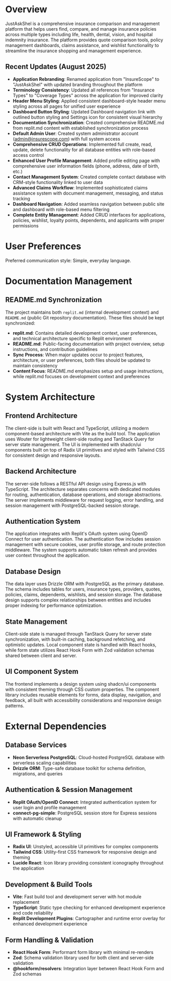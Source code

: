# Overview

JustAskShel is a comprehensive insurance comparison and management platform that helps users find, compare, and manage insurance policies across multiple types including life, health, dental, vision, and hospital indemnity insurance. The platform provides quote comparison tools, policy management dashboards, claims assistance, and wishlist functionality to streamline the insurance shopping and management experience.

## Recent Updates (August 2025)
- **Application Rebranding**: Renamed application from "InsureScope" to "JustAskShel" with updated branding throughout the platform
- **Terminology Consistency**: Updated all references from "Insurance Types" to "Coverage Types" across the application for improved clarity
- **Header Menu Styling**: Applied consistent dashboard-style header menu styling across all pages for unified user experience
- **Dashboard Button Styling**: Updated Dashboard navigation link with outlined button styling and Settings icon for consistent visual hierarchy
- **Documentation Synchronization**: Created comprehensive README.md from replit.md content with established synchronization process
- **Default Admin User**: Created system administrator account (admin@insurescope.com) with full system access
- **Comprehensive CRUD Operations**: Implemented full create, read, update, delete functionality for all database entities with role-based access control
- **Enhanced User Profile Management**: Added profile editing page with comprehensive user information fields (phone, address, date of birth, etc.)
- **Contact Management System**: Created complete contact database with CRM-style functionality linked to user data
- **Advanced Claims Workflow**: Implemented sophisticated claims assistance system with document management, messaging, and status tracking
- **Dashboard Navigation**: Added seamless navigation between public site and dashboard with role-based menu filtering
- **Complete Entity Management**: Added CRUD interfaces for applications, policies, wishlist, loyalty points, dependents, and applicants with proper permissions

# User Preferences

Preferred communication style: Simple, everyday language.

# Documentation Management

## README.md Synchronization
The project maintains both `replit.md` (internal development context) and `README.md` (public Git repository documentation). These files should be kept synchronized:

- **replit.md**: Contains detailed development context, user preferences, and technical architecture specific to Replit environment
- **README.md**: Public-facing documentation with project overview, setup instructions, and contribution guidelines
- **Sync Process**: When major updates occur to project features, architecture, or user preferences, both files should be updated to maintain consistency
- **Content Focus**: README.md emphasizes setup and usage instructions, while replit.md focuses on development context and preferences

# System Architecture

## Frontend Architecture
The client-side is built with React and TypeScript, utilizing a modern component-based architecture with Vite as the build tool. The application uses Wouter for lightweight client-side routing and TanStack Query for server state management. The UI is implemented with shadcn/ui components built on top of Radix UI primitives and styled with Tailwind CSS for consistent design and responsive layouts.

## Backend Architecture
The server-side follows a RESTful API design using Express.js with TypeScript. The architecture separates concerns with dedicated modules for routing, authentication, database operations, and storage abstractions. The server implements middleware for request logging, error handling, and session management with PostgreSQL-backed session storage.

## Authentication System
The application integrates with Replit's OAuth system using OpenID Connect for user authentication. The authentication flow includes session management with secure cookies, user profile storage, and route protection middleware. The system supports automatic token refresh and provides user context throughout the application.

## Database Design
The data layer uses Drizzle ORM with PostgreSQL as the primary database. The schema includes tables for users, insurance types, providers, quotes, policies, claims, dependents, wishlists, and session storage. The database design supports complex relationships between entities and includes proper indexing for performance optimization.

## State Management
Client-side state is managed through TanStack Query for server state synchronization, with built-in caching, background refetching, and optimistic updates. Local component state is handled with React hooks, while form state utilizes React Hook Form with Zod validation schemas shared between client and server.

## UI Component System
The frontend implements a design system using shadcn/ui components with consistent theming through CSS custom properties. The component library includes reusable elements for forms, data display, navigation, and feedback, all built with accessibility considerations and responsive design patterns.

# External Dependencies

## Database Services
- **Neon Serverless PostgreSQL**: Cloud-hosted PostgreSQL database with serverless scaling capabilities
- **Drizzle ORM**: Type-safe database toolkit for schema definition, migrations, and queries

## Authentication & Session Management
- **Replit OAuth/OpenID Connect**: Integrated authentication system for user login and profile management
- **connect-pg-simple**: PostgreSQL session store for Express sessions with automatic cleanup

## UI Framework & Styling
- **Radix UI**: Unstyled, accessible UI primitives for complex components
- **Tailwind CSS**: Utility-first CSS framework for responsive design and theming
- **Lucide React**: Icon library providing consistent iconography throughout the application

## Development & Build Tools
- **Vite**: Fast build tool and development server with hot module replacement
- **TypeScript**: Static type checking for enhanced development experience and code reliability
- **Replit Development Plugins**: Cartographer and runtime error overlay for enhanced development experience

## Form Handling & Validation
- **React Hook Form**: Performant form library with minimal re-renders
- **Zod**: Schema validation library used for both client and server-side validation
- **@hookform/resolvers**: Integration layer between React Hook Form and Zod schemas